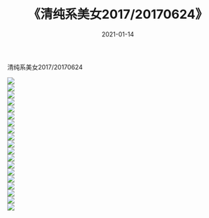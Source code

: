 ﻿---
layout: post
title:  《清纯系美女2017/20170624》
date:   2021-01-14
img: http://pic.660000.xyz/1:/清纯系美女/2017/20170624/000.jpg
categories: [美女, 清纯, 唯美]
---

清纯系美女2017/20170624

 ![](http://pic.660000.xyz/1:/清纯系美女/2017/20170624/001.png) <br>![](http://pic.660000.xyz/1:/清纯系美女/2017/20170624/002.png) <br>![](http://pic.660000.xyz/1:/清纯系美女/2017/20170624/003.png) <br>![](http://pic.660000.xyz/1:/清纯系美女/2017/20170624/004.png) <br>![](http://pic.660000.xyz/1:/清纯系美女/2017/20170624/005.png) <br>![](http://pic.660000.xyz/1:/清纯系美女/2017/20170624/006.png) <br>![](http://pic.660000.xyz/1:/清纯系美女/2017/20170624/007.png) <br>![](http://pic.660000.xyz/1:/清纯系美女/2017/20170624/008.png) <br>![](http://pic.660000.xyz/1:/清纯系美女/2017/20170624/009.png) <br>![](http://pic.660000.xyz/1:/清纯系美女/2017/20170624/010.png) <br>![](http://pic.660000.xyz/1:/清纯系美女/2017/20170624/011.png) <br>![](http://pic.660000.xyz/1:/清纯系美女/2017/20170624/012.png) <br>![](http://pic.660000.xyz/1:/清纯系美女/2017/20170624/013.png) <br>![](http://pic.660000.xyz/1:/清纯系美女/2017/20170624/014.png) <br>![](http://pic.660000.xyz/1:/清纯系美女/2017/20170624/015.png) <br>![](http://pic.660000.xyz/1:/清纯系美女/2017/20170624/016.png) <br>![](http://pic.660000.xyz/1:/清纯系美女/2017/20170624/017.png) <br>![](http://pic.660000.xyz/1:/清纯系美女/2017/20170624/018.png) <br>![](http://pic.660000.xyz/1:/清纯系美女/2017/20170624/019.png) <br>